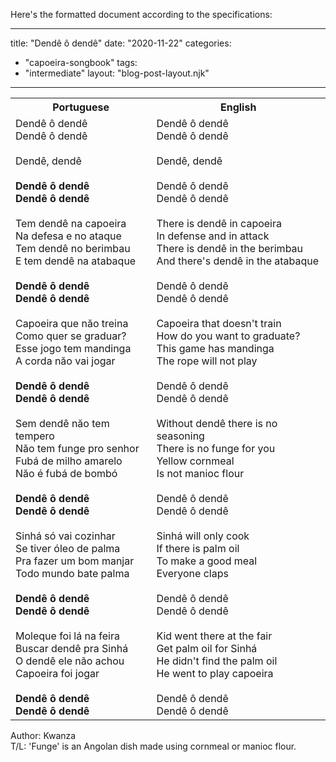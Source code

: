 Here's the formatted document according to the specifications:

---
title: "Dendê ô dendê"
date: "2020-11-22"
categories: 
  - "capoeira-songbook"
tags: 
  - "intermediate"
layout: "blog-post-layout.njk"
---

<table class="capoeira-table">
    <tr class="header-row">
        <th>Portuguese</th>
        <th>English</th>
    </tr>
    <tr>
        <td>Dendê ô dendê<br>
Dendê ô dendê<br>
<br>
Dendê, dendê<br>
<br>
<strong>Dendê ô dendê<br>
Dendê ô dendê</strong><br>
<br>
Tem dendê na capoeira<br>
Na defesa e no ataque<br>
Tem dendê no berimbau<br>
E tem dendê na atabaque<br>
<br>
<strong>Dendê ô dendê<br>
Dendê ô dendê</strong><br>
<br>
Capoeira que năo treina<br>
Como quer se graduar?<br>
Esse jogo tem mandinga<br>
A corda năo vai jogar<br>
<br>
<strong>Dendê ô dendê<br>
Dendê ô dendê</strong><br>
<br>
Sem dendê năo tem tempero<br>
Năo tem funge pro senhor<br>
Fubá de milho amarelo<br>
Năo é fubá de bombó<br>
<br>
<strong>Dendê ô dendê<br>
Dendê ô dendê</strong><br>
<br>
Sinhá só vai cozinhar<br>
Se tiver óleo de palma<br>
Pra fazer um bom manjar<br>
Todo mundo bate palma<br>
<br>
<strong>Dendê ô dendê<br>
Dendê ô dendê</strong><br>
<br>
Moleque foi lá na feira<br>
Buscar dendê pra Sinhá<br>
O dendê ele não achou<br>
Capoeira foi jogar<br>
<strong><br>
Dendê ô dendê<br>
Dendê ô dendê</strong></td>
        <td>Dendê ô dendê<br>
Dendê ô dendê<br>
<br>
Dendê, dendê<br>
<br>
Dendê ô dendê<br>
Dendê ô dendê<br>
<br>
There is dendê in capoeira<br>
In defense and in attack<br>
There is dendê in the berimbau<br>
And there's dendê in the atabaque<br>
<br>
Dendê ô dendê<br>
Dendê ô dendê<br>
<br>
Capoeira that doesn't train<br>
How do you want to graduate?<br>
This game has mandinga<br>
The rope will not play<br>
<br>
Dendê ô dendê<br>
Dendê ô dendê<br>
<br>
Without dendê there is no seasoning<br>
There is no funge for you<br>
Yellow cornmeal<br>
Is not manioc flour<br>
<br>
Dendê ô dendê<br>
Dendê ô dendê<br>
<br>
Sinhá will only cook<br>
If there is palm oil<br>
To make a good meal<br>
Everyone claps<br>
<br>
Dendê ô dendê<br>
Dendê ô dendê<br>
<br>
Kid went there at the fair<br>
Get palm oil for Sinhá<br>
He didn't find the palm oil<br>
He went to play capoeira<br>
<br>
Dendê ô dendê<br>
Dendê ô dendê</td>
    </tr>
</table>

<figcaption>

Author: Kwanza  
T/L: 'Funge' is an Angolan dish made using cornmeal or manioc flour.

</figcaption>